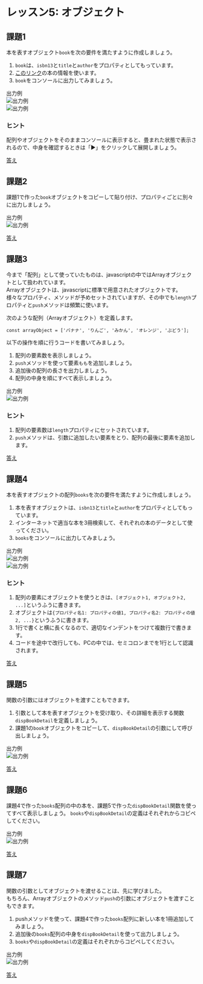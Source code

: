 # レッスン5: オブジェクト

## 課題1

本を表すオブジェクト`book`を次の要件を満たすように作成しましょう。

1. `book`は、`isbn13`と`title`と`author`をプロパティとしてもっています。
2. [このリンク](https://www.amazon.co.jp/dp/477418411X/ref=cm_sw_em_r_mt_dp_xCRzFbDZEE4EB)の本の情報を使います。
3. `book`をコンソールに出力してみましょう。

出力例  
![出力例](images/lesson05-01-01.png)  
![出力例](images/lesson05-01-02.png)

### ヒント

配列やオブジェクトをそのままコンソールに表示すると、畳まれた状態で表示されるので、中身を確認するときは「▶」をクリックして展開しましょう。

[答え](samples/lesson05/lesson05-01.html)

## 課題2

課題1で作った`book`オブジェクトをコピーして貼り付け、プロパティごとに別々に出力しましょう。

出力例  
![出力例](images/lesson05-02-01.png)

[答え](samples/lesson05/lesson05-02.html)

## 課題3

今まで「配列」として使っていたものは、javascriptの中ではArrayオブジェクトとして扱われています。  
Arrayオブジェクトは、javascriptに標準で用意されたオブジェクトです。  
様々なプロパティ、メソッドが予めセットされていますが、その中でも`length`プロパティと`push`メソッドは頻繁に使います。

次のような配列（Arrayオブジェクト）を定義します。

```
const arrayObject = ['バナナ', 'りんご', 'みかん', 'オレンジ', 'ぶどう'];
```

以下の操作を順に行うコードを書いてみましょう。

1. 配列の要素数を表示しましょう。
2. `push`メソッドを使って要素`もも`を追加しましょう。
3. 追加後の配列の長さを出力しましょう。
4. 配列の中身を順にすべて表示しましょう。

出力例  
![出力例](images/lesson05-03-01.png)

### ヒント

1. 配列の要素数は`length`プロパティにセットされています。
2. `push`メソッドは、引数に追加したい要素をとり、配列の最後に要素を追加します。

[答え](samples/lesson05/lesson05-03.html)

## 課題4

本を表すオブジェクトの配列`books`を次の要件を満たすように作成しましょう。

1. 本を表すオブジェクトは、`isbn13`と`title`と`author`をプロパティとしてもっています。
2. インターネットで適当な本を3冊検索して、それぞれの本のデータとして使ってください。
3. `books`をコンソールに出力してみましょう。

出力例  
![出力例](images/lesson05-04-01.png)  
![出力例](images/lesson05-04-02.png)

### ヒント

1. 配列の要素にオブジェクトを使うときは、`[オブジェクト1, オブジェクト2, ...]`というふうに書きます。
2. オブジェクトは`{プロパティ名1: プロパティの値1, プロパティ名2: プロパティの値2, ...}`というふうに書きます。
3. 1行で書くと横に長くなるので、適切なインデントをつけて複数行で書きます。
4. コードを途中で改行しても、PCの中では、セミコロンまでを1行として認識されます。

[答え](samples/lesson05/lesson05-04.html)

## 課題5

関数の引数にはオブジェクトを渡すこともできます。

1. 引数として本を表すオブジェクトを受け取り、その詳細を表示する関数`dispBookDetail`を定義しましょう。
2. 課題1の`book`オブジェクトをコピーして、`dispBookDetail`の引数にして呼び出しましょう。

出力例  
![出力例](images/lesson05-05-01.png)

[答え](samples/lesson05/lesson05-05.html)

## 課題6

課題4で作った`books`配列の中の本を、課題5で作った`dispBookDetail`関数を使ってすべて表示しましょう。
`books`や`dispBookDetail`の定義はそれぞれからコピペしてください。

出力例  
![出力例](images/lesson05-06-01.png)

[答え](samples/lesson05/lesson05-06.html)

## 課題7

関数の引数としてオブジェクトを渡せることは、先に学びました。  
もちろん、Arrayオブジェクトのメソッド`push`の引数にオブジェクトを渡すこともできます。

1. pushメソッドを使って、課題4で作った`books`配列に新しい本を1冊追加してみましょう。
2. 追加後の`books`配列の中身を`dispBookDetail`を使って出力しましょう。
3. `books`や`dispBookDetail`の定義はそれぞれからコピペしてください。

出力例  
![出力例](images/lesson05-07-01.png)

[答え](samples/lesson05/lesson05-07.html)
